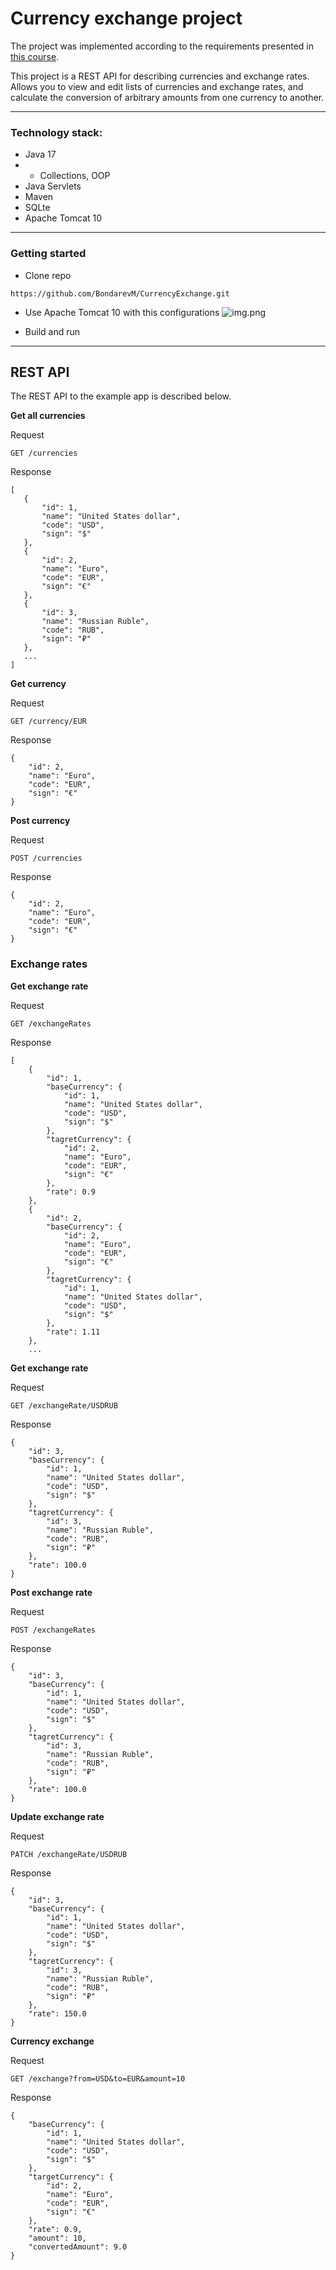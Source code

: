# Currency exchange project

The project was implemented according to the requirements presented in [this course](https://zhukovsd.github.io/java-backend-learning-course/Projects/CurrencyExchange/).

This project is a REST API for describing currencies and exchange rates. Allows you to view and edit lists of currencies and exchange rates, and calculate the conversion of arbitrary amounts from one currency to another.
___
### Technology stack:
+ Java 17
+ + Collections, OOP
+ Java Servlets
+ Maven
+ SQLte
+ Apache Tomcat 10
___
### Getting started

+ Clone repo
```
https://github.com/BondarevM/CurrencyExchange.git
```
+ Use Apache Tomcat 10 with this configurations
![img.png](img.png)

+ Build and run
___
## REST API
 The REST API to the example app is described below.

**Get all currencies**

Request
 ```
GET /currencies
```
Response
 ```
[
    {
        "id": 1,
        "name": "United States dollar",
        "code": "USD",
        "sign": "$"
    },
    {
        "id": 2,
        "name": "Euro",
        "code": "EUR",
        "sign": "€"
    },
    {
        "id": 3,
        "name": "Russian Ruble",
        "code": "RUB",
        "sign": "₽"
    },
    ...
]
```

**Get currency**

Request

```
GET /currency/EUR
```

Response
```
{
    "id": 2,
    "name": "Euro",
    "code": "EUR",
    "sign": "€"
}
```

**Post currency**

Request
```
POST /currencies
```

Response
```
{
    "id": 2,
    "name": "Euro",
    "code": "EUR",
    "sign": "€"
}
```

### Exchange rates

**Get exchange rate**

Request
```
GET /exchangeRates
```

Response

```
[
    {
        "id": 1,
        "baseCurrency": {
            "id": 1,
            "name": "United States dollar",
            "code": "USD",
            "sign": "$"
        },
        "tagretCurrency": {
            "id": 2,
            "name": "Euro",
            "code": "EUR",
            "sign": "€"
        },
        "rate": 0.9
    },
    {
        "id": 2,
        "baseCurrency": {
            "id": 2,
            "name": "Euro",
            "code": "EUR",
            "sign": "€"
        },
        "tagretCurrency": {
            "id": 1,
            "name": "United States dollar",
            "code": "USD",
            "sign": "$"
        },
        "rate": 1.11
    },
    ...
```

**Get exchange rate**

Request
```
GET /exchangeRate/USDRUB
```

Response
```
{
    "id": 3,
    "baseCurrency": {
        "id": 1,
        "name": "United States dollar",
        "code": "USD",
        "sign": "$"
    },
    "tagretCurrency": {
        "id": 3,
        "name": "Russian Ruble",
        "code": "RUB",
        "sign": "₽"
    },
    "rate": 100.0
}
```

**Post exchange rate**

Request
```
POST /exchangeRates
```

Response
```
{
    "id": 3,
    "baseCurrency": {
        "id": 1,
        "name": "United States dollar",
        "code": "USD",
        "sign": "$"
    },
    "tagretCurrency": {
        "id": 3,
        "name": "Russian Ruble",
        "code": "RUB",
        "sign": "₽"
    },
    "rate": 100.0
}
```

**Update exchange rate**

Request
```
PATCH /exchangeRate/USDRUB
```

Response

```
{
    "id": 3,
    "baseCurrency": {
        "id": 1,
        "name": "United States dollar",
        "code": "USD",
        "sign": "$"
    },
    "tagretCurrency": {
        "id": 3,
        "name": "Russian Ruble",
        "code": "RUB",
        "sign": "₽"
    },
    "rate": 150.0
}
```

**Currency exchange**

Request

```
GET /exchange?from=USD&to=EUR&amount=10
```

Response


```
{
    "baseCurrency": {
        "id": 1,
        "name": "United States dollar",
        "code": "USD",
        "sign": "$"
    },
    "targetCurrency": {
        "id": 2,
        "name": "Euro",
        "code": "EUR",
        "sign": "€"
    },
    "rate": 0.9,
    "amount": 10,
    "convertedAmount": 9.0
}
```